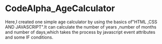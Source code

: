 # CodeAlpha_AgeCalculator
Here,I created one simple age calculator by using the basics of"HTML ,CSS AND JAVASCRIPT".It can calculate the number of years ,number of months and number of days,which takes the process by
javascript event attributes and some IF conditions.
